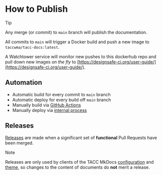 # How to Publish

> [!TIP]
> Any merge (or commit) to `main` branch will publish the documentation.

All commits to `main` will trigger a Docker build and push a new image to `taccwma/tacc-docs:latest`.

A Watchtower service will monitor new pushes to this dockerhub repo and pull down new images _on the fly_ to [https://designsafe-ci.org/user-guide/](https://designsafe-ci.org/user-guide/).

## Automation

* Automatic build for every commit to `main` branch
* Automatic deploy for every build off `main` branch
* Manually build via [GitHub Actions](https://github.com/DesignSafe-CI/DS-User-Guide/actions)
* Manually deploy via [internal process](https://tacc-main.atlassian.net/wiki/x/aBhv)

## Releases

[Releases](https://github.com/DesignSafe-CI/DS-User-Guide/releases) are made when a significant set of **functional** Pull Requests have been merged.

> [!NOTE]
> Releases are only used by clients of the TACC MkDocs [configuration](https://github.com/DesignSafe-CI/DS-User-Guide/blob/v0.14.0/mkdocs.base.yml) and [theme](https://github.com/DesignSafe-CI/DS-User-Guide/tree/v0.14.0/themes/tacc-readthedocs), so changes to the content of documents do **not** merit a release.

